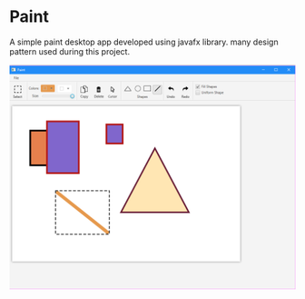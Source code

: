 # Paint
A simple paint desktop app developed using javafx library.
many design pattern used during this project.

![](https://github.com/harraz21/Paint/blob/master/Pictures%20Used%20in%20Report/SampleRun3.png)
